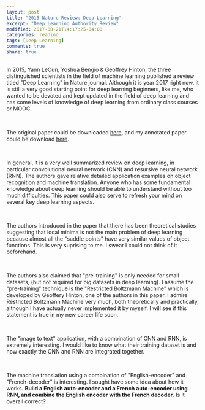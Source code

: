 ```yaml
---
layout: post
title: "2015 Nature Review: Deep Learning"
excerpt: "Deep Learning Authority Review"
modified: 2017-08-21T14:17:25-04:00
categories: reading
tags: [Deep Learning]
comments: true
share: true
---
```


In 2015, Yann LeCun, Yoshua Bengio & Geoffrey Hinton, the three distinguished scientists in the field of machine learning published a review titled "Deep Learning" in Nature journal. Although it is year 2017 right now, it is still a very good starting point for deep learning beginners, like me, who wanted to be devoted and kept updated in the field of deep learning and has some levels of knowledge of deep learning from ordinary class courses or MOOC.

<br />

The original paper could be downloaded [here](https://github.com/leimao/Deep_Learning_Papers/raw/master/Reviews/Nature_Deep_Learning_Review_2015/Nature_Deep_Learning_Review_2015.pdf), and my annotated paper could be download [here](https://github.com/leimao/Deep_Learning_Papers/raw/master/Reviews/Nature_Deep_Learning_Review_2015/Nature_Deep_Learning_Review_2015_annotated.pdf).

<br />

In general, it is a very well summarized review on deep learning, in particular convolutional neural network (CNN) and resursive neural network (RNN). The authors gave relative detailed application examples on object recognition and machine translation. Anyone who has some fundamental knowledge about deep learning should be able to understand without too much difficulties. This paper could also serve to refresh your mind on several key deep learning aspects.

<br />

The authors introduced in the paper that there has been theoretical studies suggesting that local minima is not the main problem of deep learning because almost all the "saddle points" have very similar values of object functions. This is very suprising to me. I swear I could not think of it beforehand.

<br />

The authors also claimed that "pre-training" is only needed for small datasets, (but not required for big datasets in deep learning). I assume the "pre-training" technique is the "Restricted Boltzmann Machine" which is developed by Geoffery Hinton, one of the authors in this paper. I admire Restricted Boltzmann Machine very much, both theoretically and practically, although I have actually never implemented it by myself. I will see if this statement is true in my new career life soon.

<br />

The "image to text" application, with a combination of CNN and RNN, is extremely interesting. I would like to know what their training dataset is and how exactly the CNN and RNN are integrated together.

<br />

The machine translation using a combination of "English-encoder" and "French-decoder" is interesting. I sought have some idea about how it works. **Build a English auto-encoder and a French auto-encoder using RNN, and combine the English encoder with the French decoder**. Is it overall correct?